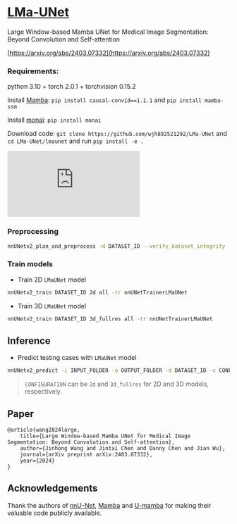 # [LMa-UNet](https://arxiv.org/abs/2403.07332)

Large Window-based Mamba UNet for Medical Image Segmentation: Beyond Convolution and Self-attention

[https://arxiv.org/abs/2403.07332](https://arxiv.org/abs/2403.07332)

### Requirements: 

python 3.10 + torch 2.0.1 + torchvision 0.15.2 

Install [Mamba](https://github.com/state-spaces/mamba): `pip install causal-conv1d==1.1.1` and `pip install mamba-ssm`

Install [monai](https://github.com/Project-MONAI/MONAI): `pip install monai` 

Download code: `git clone https://github.com/wjh892521292/LMa-UNet` and `cd LMa-UNet/lmaunet` and run `pip install -e .`


![overview6.pdf](https://github.com/wjh892521292/LMa-UNet/imgs/overview6.pdf)

### Preprocessing

```bash
nnUNetv2_plan_and_preprocess -d DATASET_ID --verify_dataset_integrity
```

### Train models

- Train 2D `LMaUNet` model

```bash
nnUNetv2_train DATASET_ID 2d all -tr nnUNetTrainerLMaUNet
```




- Train 3D `LMaUNet` model

```bash
nnUNetv2_train DATASET_ID 3d_fullres all -tr nnUNetTrainerLMaUNet
```




## Inference

- Predict testing cases with `LMaUNet` model

```bash
nnUNetv2_predict -i INPUT_FOLDER -o OUTPUT_FOLDER -d DATASET_ID -c CONFIGURATION -f 'all' -tr nnUNetTrainerLMaUNet --disable_tta -npp 1
```

> `CONFIGURATION` can be `2d` and `3d_fullres` for 2D and 3D models, respectively.

## Paper

```
@article{wang2024large,
    title={Large Window-based Mamba UNet for Medical Image Segmentation: Beyond Convolution and Self-attention},
    author={Jinhong Wang and Jintai Chen and Danny Chen and Jian Wu},
    journal={arXiv preprint arXiv:2403.07332},
    year={2024}
}
```


## Acknowledgements

Thank the authors of [nnU-Net](https://github.com/MIC-DKFZ/nnUNet), [Mamba](https://github.com/state-spaces/mamba) and [U-mamba](https://github.com/bowang-lab/U-Mamba) for making their valuable code publicly available.
